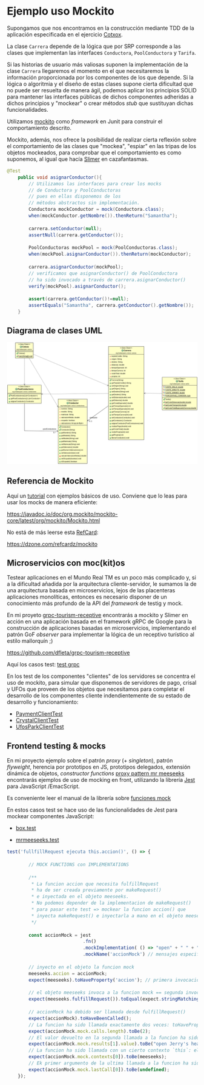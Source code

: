 Ejemplo uso Mockito
===================

Supongamos que nos encontramos en la construcción mediante TDD de la aplicación especificada en el ejercicio [Cotxox](https://github.com/dfleta/cotxox "cotxox").

La clase `Carrera` depende de la lógica que por SRP corresponde a las clases que implementan las interfaces `Conductora`, `PoolConductora` y `Tarifa`.

Si las historias de usuario más valiosas suponen la implementación de la clase `Carrera` llegaremos el momento en el que necesitaremos la información proporcionada por los componentes de los que depende. Si la lógica o algoritmia y el diseño de estas clases supone cierta dificultad que no puede ser resuelta de manera ágil, podemos aplicar los principios SOLID para mantener las interfaces públicas de dichos componentes adheridas a dichos principios y "mockear" o crear métodos _stub_ que sustituyan dichas funcionalidades. 

Utilizamos [mockito](https://site.mockito.org/) como _framework_ en Junit para construir el comportamiento descrito.

Mockito, además, nos ofrece la posibilidad de realizar cierta reflexión sobre el comportamiento de las clases que "mockea", "espiar" en las tripas de los objetos mockeados, para comprobar que el comportamiento es como suponemos, al igual que hacía [Slimer](slimer.webp "Slimer ghost busters")
 en cazafantasmas.


```java
@Test
	public void asignarConductor(){
		// Utilizamos las interfaces para crear los mocks
		// de Conductora y PoolConductoras
		// pues en ellas disponemos de los
		// métodos abstractos sin implementación.
		Conductora mockConductor = mock(Conductora.class);
		when(mockConductor.getNombre()).thenReturn("Samantha");

		carrera.setConductor(null);
		assertNull(carrera.getConductor());

		PoolConductoras mockPool = mock(PoolConductoras.class);
		when(mockPool.asignarConductor()).thenReturn(mockConductor);

		carrera.asignarConductor(mockPool);
		// verificamos que asignarConductor() de PoolConductora
        // ha sido invocado a través de carrera.asignarConductor()
		verify(mockPool).asignarConductor();

		assert(carrera.getConductor()!=null);
		assertEquals("Samantha", carrera.getConductor().getNombre());
	}
```

## Diagrama de clases UML

![Diagrama de clases UML](./diagrama_clases_UML.png "Diagrama de clases UML")

## Referencia de Mockito

Aquí un [tutorial](https://javadoc.io/doc/org.mockito/mockito-core/latest/org/mockito/Mockito.html "tutorial mockito") con ejemplos básicos de uso. Conviene que lo leas para usar los mocks de manera eficiente:

https://javadoc.io/doc/org.mockito/mockito-core/latest/org/mockito/Mockito.html

No está de más leerse esta [RefCard](https://dzone.com/refcardz/mockito "refcard mockito"):

https://dzone.com/refcardz/mockito

## Microservicios con moc(kit)os

Testear aplicaciones en el Mundo Real TM es un poco más complicado y, si a la dificultad añadida por la arquitectura cliente-servidor, le sumamos la de una arquitectura basada en microservicios, lejos de las placenteras aplicaciones monolíticas, entonces es necesario disponer de un conocimiento más profundo de la API del _framework_ de testig y mock.

En mi proyeto [grpc-tourism-receptive](https://github.com/dfleta/grpc-tourism-receptive) encontrarás a mockito y Slimer en acción en una aplicación basada en el framework gRPC de Google para la construcción de aplicaciones basadas en microservicios, implementando el patrón GoF _observer_ para implementar la lógica de un receptivo turístico al estilo mallorquín ;)

https://github.com/dfleta/grpc-tourism-receptive

Aquí los casos test: [test grpc](https://github.com/dfleta/grpc-tourism-receptive/tree/master/src/test/java/org/elsmancs/grpc)

En los test de los componentes "clientes" de los servidores se concentra el uso de mockito, para simular que disponemos de servidores de pago, crisal y UFOs que proveen de los objetos que necesitamos para completar el desarrollo de los componentes cliente indendientemente de su estado de desarrollo y funcionamiento:

* [PaymentClientTest](https://github.com/dfleta/grpc-tourism-receptive/blob/master/src/test/java/org/elsmancs/grpc/payment/PaymentClientTest.java)
* [CrystalClientTest](https://github.com/dfleta/grpc-tourism-receptive/blob/master/src/test/java/org/elsmancs/grpc/crystal/CrystalClientTest.java)
* [UfosParkClientTest](https://github.com/dfleta/grpc-tourism-receptive/blob/master/src/test/java/org/elsmancs/grpc/ufos/UfosParkClientTest.java)

## Frontend testing & mocks

En mi proyecto ejemplo sobre el patrón _proxy_ (+ _singleton_), patrón _flyweight_, herencia por prototipos en JS, prototipos delegados, extensión dinámica de objetos, _constructor functions_ [proxy pattern mr meeseeks](https://github.com/dfleta/proxy-pattern-mrMeeseks-js) encontrarás ejemplos de uso de mocking en front, utilizando la librería [Jest](https://jestjs.io/es-ES/ "jest") para JavaScript /EmacScript.

Es conveniente leer el manual de la librería sobre [funciones mock](https://jestjs.io/es-ES/docs/mock-functions)

En estos casos test se hace uso de las funcionalidades de Jest para mockear componentes JavaScript:

* [box.test](https://github.com/dfleta/proxy-pattern-mrMeeseks-js/blob/master/src/box/test/box.test.js)

* [mrmeeseeks.test](https://github.com/dfleta/proxy-pattern-mrMeeseks-js/blob/master/src/mrmeeseeks/test/mrmeeseeks.test.js)

```js
test('fullfillRequest ejecuta this.accion()', () => {

        // MOCK FUNCTIONS con IMPLEMENTATIONS

        /**
         * La funcion accion que necesita fulfillRequest
         * ha de ser creada previamente por makeRequest()
         * e inyectada en el objeto meeseeks.
         * No podemos depender de la implementacion de makeRequest()
         * para pasar este test => mockear la funcion accion() que
         * inyecta makeRequest() e inyectarla a mano en el objeto meeseeks 
         */

        const accionMock = jest
                            .fn()
                            .mockImplementation( () => "open" + " " + "Jerry's head")
                            .mockName('accionMock') // mensajes especificos en test errors outputs

        // inyecto en el objeto la funcion mock
        meeseeks.accion = accionMock;
        expect(meeseeks).toHaveProperty('accion'); // primera invocacion de la funcion accionMock
        
        // el objeto meeseeks invoca a la funcion mock == segunda invocacion de la función mock
        expect(meeseeks.fulfillRequest()).toEqual(expect.stringMatching("open" + " " + "Jerry's head" + " All done!!"))

        // accionMock ha debido ser llamada desde fulfillRequest()
        expect(accionMock).toHaveBeenCalled();
        // La funcion ha sido llamada exactamente dos veces: toHaveProperty + fullfillRequest
        expect(accionMock.mock.calls.length).toBe(2);
        // El valor devuelto en la segunda llamada a la funcion ha sido "open Jerry's head"
        expect(accionMock.mock.results[1].value).toBe("open Jerry's head");
        // La funcion ha sido llamada con un cierto contexto `this`: el objeto `meeseeks`
        expect(accionMock.mock.contexts[0]).toBe(meeseeks);
        // Ek primer argumento de la ultima llamada a la funcion ha sido 'undefined', accion()
        expect(accionMock.mock.lastCall[0]).toBe(undefined);
    });
```
